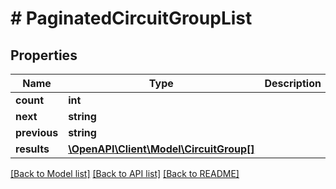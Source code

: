 # # PaginatedCircuitGroupList

## Properties

Name | Type | Description | Notes
------------ | ------------- | ------------- | -------------
**count** | **int** |  |
**next** | **string** |  | [optional]
**previous** | **string** |  | [optional]
**results** | [**\OpenAPI\Client\Model\CircuitGroup[]**](CircuitGroup.md) |  |

[[Back to Model list]](../../README.md#models) [[Back to API list]](../../README.md#endpoints) [[Back to README]](../../README.md)
